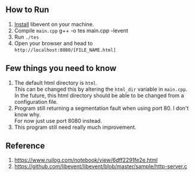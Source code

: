 ## How to Run
1. [Install](https://github.com/libevent/libevent) libevent on your machine.
2. Compile `main.cpp`
    g++ -o tes main.cpp -levent
3. Run `./tes`
4. Open your browser and head to `http://localhost:8080/[FILE_NAME.html]` 

## Few things you need to know
1. The default html directory is `html`.  
This can be changed this by altering the `html_dir` variable in `main.cpp`.  
In the future, this html directory should be able to be changed from a configuration file.  
2. Program still returning a segmentation fault when using port 80. I don't know why.   
For now just use port 8080 instead.
3. This program still need really much improvement.

## Reference
1. https://www.ruilog.com/notebook/view/6dff2291fe2e.html
2. https://github.com/libevent/libevent/blob/master/sample/http-server.c